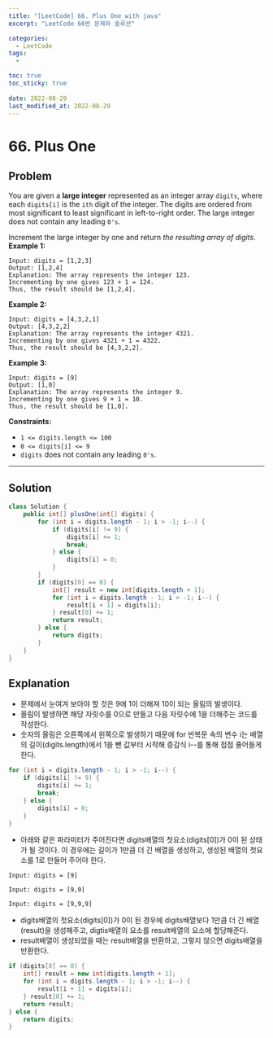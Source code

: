 ```yaml
---
title: "[LeetCode] 66. Plus One with java"
excerpt: "LeetCode 66번 문제와 솔루션"

categories:
  - LeetCode
tags:
  - 

toc: true
toc_sticky: true
 
date: 2022-08-29
last_modified_at: 2022-08-29
---
```

# 66. Plus One
## **Problem**
You are given a **large integer** represented as an integer array `digits`, where each `digits[i]` is the `ith` digit of the integer. The digits are ordered from most significant to least significant in left-to-right order. The large integer does not contain any leading `0's`.

Increment the large integer by one and return *the resulting array of digits*.
**Example 1:**
```
Input: digits = [1,2,3]
Output: [1,2,4]
Explanation: The array represents the integer 123.
Incrementing by one gives 123 + 1 = 124.
Thus, the result should be [1,2,4].
```
**Example 2:**
```
Input: digits = [4,3,2,1]
Output: [4,3,2,2]
Explanation: The array represents the integer 4321.
Incrementing by one gives 4321 + 1 = 4322.
Thus, the result should be [4,3,2,2].
```
**Example 3:**
```
Input: digits = [9]
Output: [1,0]
Explanation: The array represents the integer 9.
Incrementing by one gives 9 + 1 = 10.
Thus, the result should be [1,0].
```
**Constraints:**
- `1 <= digits.length <= 100`
- `0 <= digits[i] <= 9`
- `digits` does not contain any leading `0's`.

---
## **Solution**
```java
class Solution {
    public int[] plusOne(int[] digits) {
        for (int i = digits.length - 1; i > -1; i--) {
            if (digits[i] != 9) {
                digits[i] += 1;
                break;
            } else {
                digits[i] = 0;
            }
        }
        if (digits[0] == 0) {
            int[] result = new int[digits.length + 1];
            for (int i = digits.length - 1; i > -1; i--) {
                result[i + 1] = digits[i];
            } result[0] += 1;
            return result;
        } else {
            return digits;
        }
    }
}
```
## **Explanation**
- 문제에서 눈여겨 보아야 할 것은 9에 1이 더해져 10이 되는 올림의 발생이다.
- 올림이 발생하면 해당 자릿수를 0으로 만들고 다음 자릿수에 1을 더해주는 코드를 작성한다.
- 숫자의 올림은 오른쪽에서 왼쪽으로 발생하기 때문에 for 반복문 속의 변수 i는 배열의 길이(digits.length)에서 1을 뺀 값부터 시작해 증감식 i--를 통해 점점 줄어들게 한다.
```java
for (int i = digits.length - 1; i > -1; i--) {
    if (digits[i] != 9) {
        digits[i] += 1;
        break;
    } else {
        digits[i] = 0;
    }
}
```
- 아래와 같은 파라미터가 주어진다면 digits배열의 첫요소(digits[0])가 0이 된 상태가 될 것이다. 이 경우에는 길이가 1만큼 더 긴 배열을 생성하고, 생성된 배열의 첫요소를 1로 만들어 주어야 한다.
```
Input: digits = [9]

Input: digits = [9,9]

Input: digits = [9,9,9]
```
- digits배열의 첫요소(digits[0])가 0이 된 경우에 digits배열보다 1만큼 더 긴 배열(result)을 생성해주고, digtis배열의 요소를 result배열의 요소에 할당해준다.
- result배열이 생성되었을 때는 result배열을 반환하고, 그렇지 않으면 digits배열을 반환한다.
```java
if (digits[0] == 0) {
    int[] result = new int[digits.length + 1];
    for (int i = digits.length - 1; i > -1; i--) {
        result[i + 1] = digits[i];
    } result[0] += 1;
    return result;
} else {
    return digits;
}
```